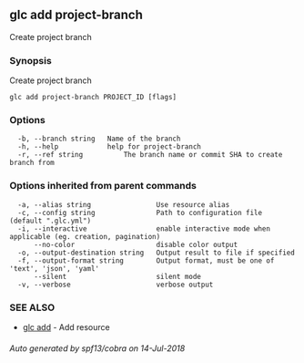 ## glc add project-branch

Create project branch

### Synopsis

Create project branch

```
glc add project-branch PROJECT_ID [flags]
```

### Options

```
  -b, --branch string   Name of the branch
  -h, --help            help for project-branch
  -r, --ref string      	The branch name or commit SHA to create branch from
```

### Options inherited from parent commands

```
  -a, --alias string                Use resource alias
  -c, --config string               Path to configuration file (default ".glc.yml")
  -i, --interactive                 enable interactive mode when applicable (eg. creation, pagination)
      --no-color                    disable color output
  -o, --output-destination string   Output result to file if specified
  -f, --output-format string        Output format, must be one of 'text', 'json', 'yaml'
      --silent                      silent mode
  -v, --verbose                     verbose output
```

### SEE ALSO

* [glc add](glc_add.md)	 - Add resource

###### Auto generated by spf13/cobra on 14-Jul-2018
